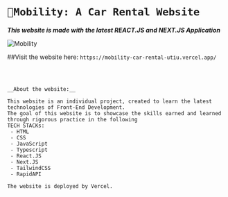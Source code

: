 # `🚗Mobility: A Car Rental Website`
_**This website is made with the latest REACT.JS and NEXT.JS Application**_

![Mobility](https://github.com/nihalsheikh/mobility-car-rental/assets/81211134/0b28c93e-c67f-4ac0-afc6-73d033525890)

##Visit the website here: `https://mobility-car-rental-utiu.vercel.app/`

<br>

```

__About the website:__

This website is an individual project, created to learn the latest technologies of Front-End Development.
The goal of this website is to showcase the skills earned and learned through rigorous practice in the following
TECH STACKs:
 - HTML
 - CSS
 - JavaScript
 - Typescript
 - React.JS
 - Next.JS
 - TailwindCSS
 - RapidAPI

The website is deployed by Vercel.
```
